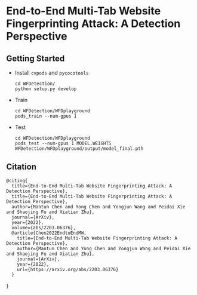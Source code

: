 # End-to-End Multi-Tab Website Fingerprinting Attack: A Detection Perspective


## Getting Started

- Install `cvpods` and `pycocotools`
  ```shell
  cd WFDetection/
  python setup.py develop
  ```
  
- Train
    ```shell
    cd WFDetection/WFDplayground
    pods_train --num-gpus 1
    ```
    
- Test
    ```shell
    cd WFDetection/WFDplayground
    pods_test --num-gpus 1 MODEL.WEIGHTS WFDetection/WFDplayground/output/model_final.pth
    ```


## Citation

    @citing{
      title={End-to-End Multi-Tab Website Fingerprinting Attack: A Detection Perspective},
      title={End-to-End Multi-Tab Website Fingerprinting Attack: A Detection Perspective},
      author={Mantun Chen and Yong Chen and Yongjun Wang and Peidai Xie and Shaojing Fu and Xiatian Zhu},
      journal={ArXiv},
      year={2022},
      volume={abs/2203.06376},
      @article{Chen2022EndtoEndMW,
        title={End-to-End Multi-Tab Website Fingerprinting Attack: A Detection Perspective},
        author={Mantun Chen and Yong Chen and Yongjun Wang and Peidai Xie and Shaojing Fu and Xiatian Zhu},
        journal={ArXiv},
        year={2022},
        url={https://arxiv.org/abs/2203.06376}
      }
   }
